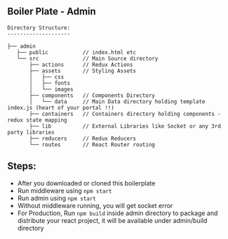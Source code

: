 ## Boiler Plate - Admin

```
Directory Structure:
--------------------

├── admin
   ├── public           // index.html etc
   └── src              // Main Source directory
       ├── actions      // Redux Actions
       ├── assets       // Styling Assets
       │   ├── css
       │   ├── fonts
       │   └── images
       ├── components   // Components Directory
       │   └── data     // Main Data directory holding template index.js (heart of your portal !!)
       ├── containers   // Containers directory holding components - redux state mapping
       ├── lib          // External Libraries like Socket or any 3rd party libraries
       ├── reducers     // Redux Reducers
       └── routes       // React Router routing

```

## Steps:
* After you downloaded or cloned this boilerplate
* Run middleware using `npm start`
* Run admin using `npm start`
* Without middleware running, you will get socket error
* For Production, Run `npm build` inside admin directory to package and distribute your react project, it will be available under admin/build directory

  
